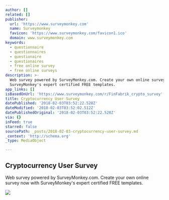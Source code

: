 ```yaml
---
author: []
related: []
publisher:
  url: 'https://www.surveymonkey.com'
  name: Surveymonkey
  favicon: 'https://www.surveymonkey.com/favicon1.ico'
  domain: www.surveymonkey.com
keywords:
  - questionnaire
  - questionnaires
  - questionaire
  - questionaires
  - free online survey
  - free online surveys
description: >-
  Web survey powered by SurveyMonkey.com. Create your own online survey now with
  SurveyMonkey's expert certified FREE templates.
app_links: []
isBasedOnUrl: 'https://www.surveymonkey.com/r/FinFabrik_crypto_survey'
title: Cryptocurrency User Survey
datePublished: '2018-02-03T03:52:22.528Z'
dateModified: '2018-02-03T03:52:02.512Z'
datePublishedOriginal: '2018-02-03T03:52:22.528Z'
via: {}
inFeed: true
starred: false
sourcePath: _posts/2018-02-03-cryptocurrency-user-survey.md
_context: 'http://schema.org'
_type: MediaObject

---
```

<article style=""><h1>Cryptocurrency User Survey</h1><p>Web survey powered by SurveyMonkey.com. Create your own online survey now with SurveyMonkey's expert certified FREE templates.</p><img src="https://secure.surveymonkey.com/assets/responseweb/smlib.globaltemplates/6.0.0/assets/sm_logo_fb.png" /></article>
